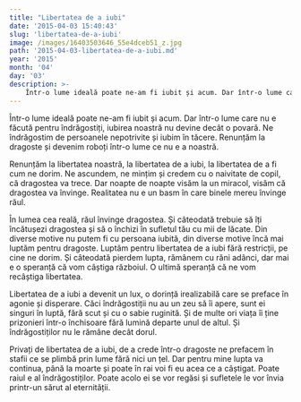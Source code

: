 ```yaml
---
title: "Libertatea de a iubi"
date: '2015-04-03 15:40:43'
slug: 'libertatea-de-a-iubi'
image: /images/16403503646_55e4dceb51_z.jpg
path: '2015-04-03-libertatea-de-a-iubi.md'
year: '2015'
month: '04'
day: '03'
description: >-
    Într-o lume ideală poate ne-am fi iubit și acum. Dar într-o lume care nu e făcută pentru îndrăgostiți, iubirea noastră nu devine decât o povară. Ne îndrăgostim de persoanele nepotrivite și iubim în tă
---
```

<div class="kg-card-markdown"><p>Într-o lume ideală poate ne-am fi iubit și acum. Dar într-o lume care nu e făcută pentru îndrăgostiți, iubirea noastră nu devine decât o povară. Ne îndrăgostim de persoanele nepotrivite și iubim în tăcere. Renunțăm la dragoste și devenim roboți într-o lume ce nu e a noastră.</p>
<p>Renunțăm la libertatea noastră, la libertatea de a iubi, la libertatea de a fi cum ne dorim. Ne ascundem, ne mințim și credem cu o naivitate de copil, că dragostea va trece. Dar noapte de noapte visăm la un miracol, visăm că dragostea va învinge. Realitatea nu e un basm în care binele mereu învinge răul.</p>
<p>În lumea cea reală, răul învinge dragostea. Și câteodată trebuie să îți încătușezi dragostea și să o închizi în sufletul tău cu mii de lăcate. Din diverse motive nu putem fi cu persoana iubită, din diverse motive încă mai luptăm pentru dragoste. Luptăm pentru libertatea de a iubi fără restricții, pe cine ne dorim. Și câteodată pierdem lupta, rămânem cu răni adânci, dar mai e o speranță că vom câștiga războiul.  O ultimă speranță că ne vom recâștiga libertatea.</p>
<p>Libertatea de a iubi a devenit un lux, o dorință irealizabilă care se preface în agonie și disperare. Căci îndrăgostiții nu au un zeu să îi apere, sunt ei singuri în luptă, fără scut și cu o sabie ruginită. Și de multe ori viața îi ține prizonieri într-o închisoare fără lumină departe unul de altul. Și îndrăgostiților nu le rămâne decât dorul.</p>
<p>Privați de libertatea de a iubi, de a crede într-o dragoste  ne prefacem în stafii ce se plimbă prin lume fără nici un țel. Dar pentru mine lupta va continua, până la moarte și poate în rai voi fi eu acea ce a câștigat. Poate raiul e al îndrăgostiților. Poate acolo ei se vor regăsi și sufletele le vor învia printr-un sărut al eternității.</p>
</div>
    